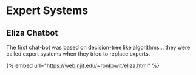 # Expert Systems

## Eliza Chatbot

The first chat-bot was based on decision-tree like algorithms... they were called expert systems when they tried to replace experts.

{% embed url="https://web.njit.edu/~ronkowit/eliza.html" %}
